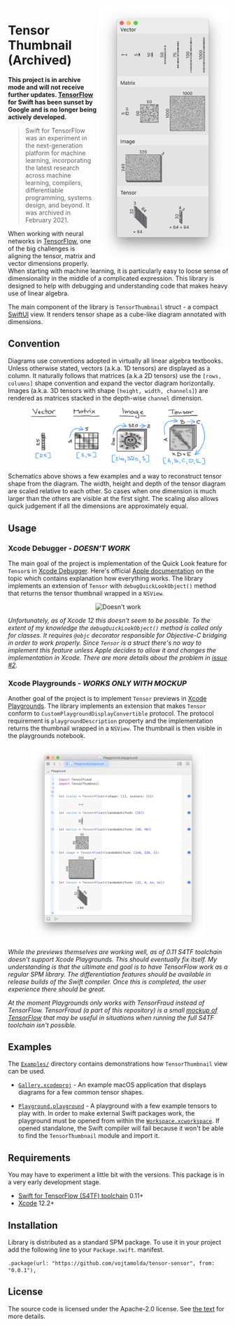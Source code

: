 <img src="Images/Gallery.png" alt="Gallery" width="300" align="right">

# Tensor Thumbnail (Archived)

**This project is in archive mode and will not receive further updates. [TensorFlow](https://www.tensorflow.org/swift/guide/overview) for Swift has been sunset by Google and is no longer being actively developed.**

> Swift for TensorFlow was an experiment in the next-generation platform for machine learning, incorporating the latest research across machine learning, compilers, differentiable programming, systems design, and beyond. It was archived in February 2021.

When working with neural networks in [TensorFlow](https://tensorflow.org), one of the big challenges is aligning the tensor, matrix and vector dimensions properly. When starting with machine learning, it is particularly easy to loose sense of dimensionality in the middle of a complicated expression. This library is designed to help with debugging and understanding code that makes heavy use of linear algebra.

The main component of the library is `TensorThumbnail` struct - a compact [SwiftUI](https://developer.apple.com/xcode/swiftui/) view. It renders tensor shape as a cube-like diagram annotated with dimensions.



## Convention

Diagrams use conventions adopted in virtually all linear algebra textbooks. Unless otherwise stated, vectors (a.k.a. 1D tensors) are displayed as a column. It naturally follows that matrices (a.k.a 2D tensors) use the `[rows, columns]` shape convention and expand the vector diagram horizontally. Images (a.k.a. 3D tensors with shape `[height, width, channels]`) are rendered as matrices stacked in the depth-wise `channel` dimension.

<div align="center"><img src="Images/Convention.png" alt="Convention" width="400"></div>

Schematics above shows a few examples and a way to reconstruct tensor shape from the diagram. The width, height and depth of the tensor diagram are scaled relative to each other. So cases when one dimension is much larger than the others are visible at the first sight. The scaling also allows quick judgement if all the dimensions are approximately equal.



## Usage


### Xcode Debugger - *DOESN'T WORK*

The main goal of the project is implementation of the Quick Look feature for `Tensor`s in [Xcode Debugger](https://developer.apple.com/library/archive/documentation/DeveloperTools/Conceptual/debugging_with_xcode/chapters/debugging_tools.html). Here's official [Apple documentation](https://developer.apple.com/library/archive/documentation/IDEs/Conceptual/CustomClassDisplay_in_QuickLook/CH02-std_objects_support/CH02-std_objects_support.html#//apple_ref/doc/uid/TP40014001-CH3-SW19) on the topic which contains explanation how everything works. The library implements an extension of `Tensor` with `debugQuickLookObject()` method that returns the tensor thumbnail wrapped in a `NSView`.

<div align="center"><img src="https://mk0vetoqufa3wxud0fno.kinstacdn.com/wp-content/uploads/2013/03/Futurama-Fry-Stress-620x320.png" alt="Doesn't work" width="300"></div>

*Unfortunately, as of Xcode 12 this doesn't seem to be possible. To the extent of my knowledge the `debugQuickLookObject()` method is called only for classes. It requires `@objc` decorator responsible for Objective-C bridging in order to work properly. Since `Tensor` is a struct there's no way to implement this feature unless Apple decides to allow it and changes the implementation in Xcode. There are more details about the problem in [issue #2](https://github.com/vojtamolda/tensor-thumbnail/issues/2).*


### Xcode Playgrounds - *WORKS ONLY WITH MOCKUP*

Another goal of the project is to implement `Tensor` previews in [Xcode Playgrounds](https://developer.apple.com/swift-playgrounds/). The library implements an extension that makes `Tensor` conform to `CustomPlaygroundDisplayConvertible` protocol. The protocol requirement is `playgroundDescription` property and the implementation returns the thumbnail wrapped in a `NSView`. The thumbnail is then visible in the playgrounds notebook.

<div align="center"><img src="Images/Playground.png" alt="Playground" width="400"></div>

*While the previews themselves are working well, as of 0.11 S4TF toolchain doesn't support Xcode Playgrounds. This should eventually fix itself. My understanding is that the ultimate end goal is to have TensorFlow work as a regular SPM library. The differentiation features should be available in release builds of the Swift compiler. Once this is completed, the user experience there should be great.*

*At the moment Playgrounds only works with TensorFraud instead of TensorFlow. TensorFraud (a part of this repository) is a small [mockup of TensorFlow](Sources/TensorFraud/Readme.md) that may be useful in situations when running the full S4TF toolchain isn't possible.*



## Examples

The [`Examples/`](Examples/) directory contains demonstrations how `TensorThumbnail` view can be used.

- [`Gallery.xcodeproj`](Examples/Gallery/ContentView.swift) - An example macOS application that displays diagrams for a few common tensor shapes.

- [`Playground.playground`](Examples/Playground.playground/Contents.swift) - A playground with a few example tensors to play with. In order to make external Swift packages work, the playground must be opened from within the [`Workspace.xcworkspace`](Examples/Workspace.xcworkspace). If opened standalone, the Swift compiler will fail because it won't be able to find the `TensorThumbnail` module and import it.



## Requirements

You may have to experiment a little bit with the versions. This package is in a very early development stage.

- [Swift for TensorFlow (S4TF) toolchain](https://github.com/tensorflow/swift/blob/master/Installation.md) 0.11+
- [Xcode](https://developer.apple.com/xcode/) 12.2+



## Installation

Library is distributed as a standard SPM package. To use it in your project add the following line to your `Package.swift`. manifest.

```
.package(url: "https://github.com/vojtamolda/tensor-sensor", from: "0.0.1"),
```



## License

The source code is licensed under the Apache-2.0 license. See [the text](License.txt) for more details.
